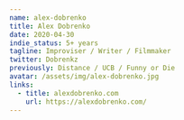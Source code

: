 ```yaml
---
name: alex-dobrenko
title: Alex Dobrenko
date: 2020-04-30
indie_status: 5+ years
tagline: Improviser / Writer / Filmmaker
twitter: Dobrenkz
previously: Distance / UCB / Funny or Die
avatar: /assets/img/alex-dobrenko.jpg
links:
  - title: alexdobrenko.com
    url: https://alexdobrenko.com/
---
```

